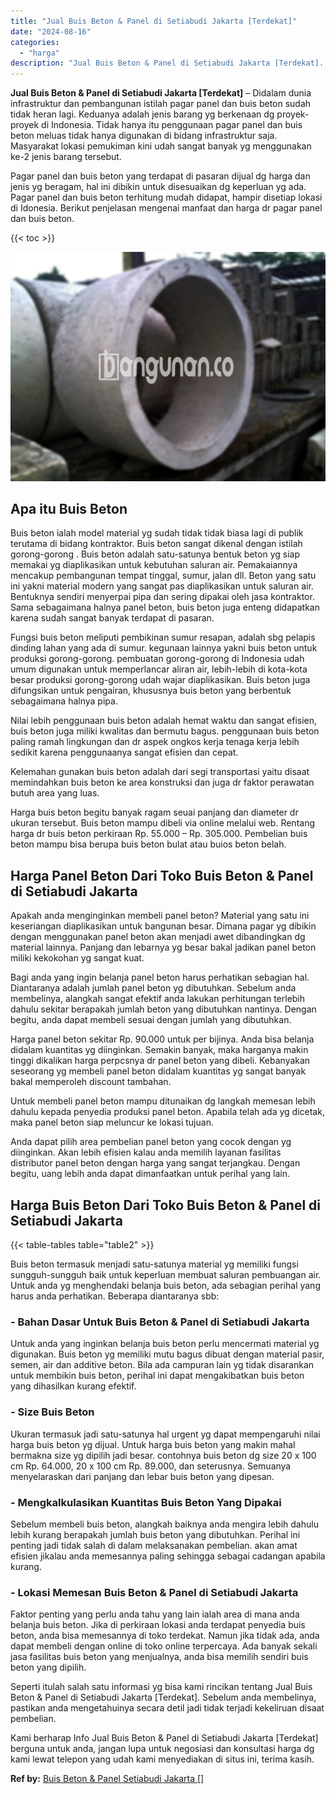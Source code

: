 ```yaml
---
title: "Jual Buis Beton & Panel di Setiabudi Jakarta [Terdekat]"
date: "2024-08-16"
categories: 
  - "harga"
description: "Jual Buis Beton & Panel di Setiabudi Jakarta [Terdekat]. Kami berharap Info Jual Buis Beton & Panel di Setiabudi Jakarta [Terdekat] berguna untuk anda, jan..."
---
```


**Jual Buis Beton & Panel di Setiabudi Jakarta \[Terdekat\]** – Didalam dunia infrastruktur dan pembangunan istilah pagar panel dan buis beton sudah tidak heran lagi. Keduanya adalah jenis barang yg berkenaan dg proyek-proyek di Indonesia. Tidak hanya itu penggunaan pagar panel dan buis beton meluas tidak hanya digunakan di bidang infrastruktur saja. Masyarakat lokasi pemukiman kini udah sangat banyak yg menggunakan ke-2 jenis barang tersebut.

Pagar panel dan buis beton yang terdapat di pasaran dijual dg harga dan jenis yg beragam, hal ini dibikin untuk disesuaikan dg keperluan yg ada. Pagar panel dan buis beton terhitung mudah didapat, hampir disetiap lokasi di Idonesia. Berikut penjelasan mengenai manfaat dan harga dr pagar panel dan buis beton.

{{< toc >}}

![Jual Buis Beton & Panel di Setiabudi Jakarta [Terdekat]](/images/jual-panel-buis-beton-murah-05.png)

## Apa itu Buis Beton

Buis beton ialah model material yg sudah tidak tidak biasa lagi di publik terutama di bidang kontraktor. Buis beton sangat dikenal dengan istilah gorong-gorong . Buis beton adalah satu-satunya bentuk beton yg siap memakai yg diaplikasikan untuk kebutuhan saluran air. Pemakaiannya mencakup pembangunan tempat tinggal, sumur, jalan dll. Beton yang satu ini yakni material modern yang sangat pas diaplikasikan untuk saluran air. Bentuknya sendiri menyerpai pipa dan sering dipakai oleh jasa kontraktor. Sama sebagaimana halnya panel beton, buis beton juga enteng didapatkan karena sudah sangat banyak terdapat di pasaran.

Fungsi buis beton meliputi pembikinan sumur resapan, adalah sbg pelapis dinding lahan yang ada di sumur. kegunaan lainnya yakni buis beton untuk produksi gorong-gorong. pembuatan gorong-gorong di Indonesia udah umum digunakan untuk memperlancar aliran air, lebih-lebih di kota-kota besar produksi gorong-gorong udah wajar diaplikasikan. Buis beton juga difungsikan untuk pengairan, khususnya buis beton yang berbentuk sebagaimana halnya pipa.

Nilai lebih penggunaan buis beton adalah hemat waktu dan sangat efisien, buis beton juga miliki kwalitas dan bermutu bagus. penggunaan buis beton paling ramah lingkungan dan dr aspek ongkos kerja tenaga kerja lebih sedikit karena penggunaanya sangat efisien dan cepat.

Kelemahan gunakan buis beton adalah dari segi transportasi yaitu disaat memindahkan buis beton ke area konstruksi dan juga dr faktor perawatan butuh area yang luas.

Harga buis beton begitu banyak ragam seuai panjang dan diameter dr ukuran tersebut. Buis beton mampu dibeli via online melalui web. Rentang harga dr buis beton perkiraan Rp. 55.000 – Rp. 305.000. Pembelian buis beton mampu bisa berupa buis beton bulat atau buios beton belah.

## Harga Panel Beton Dari Toko Buis Beton & Panel di Setiabudi Jakarta

Apakah anda menginginkan membeli panel beton? Material yang satu ini keseriangan diaplikasikan untuk bangunan besar. Dimana pagar yg dibikin dengan menggunakan panel beton akan menjadi awet dibandingkan dg material lainnya. Panjang dan lebarnya yg besar bakal jadikan panel beton miliki kekokohan yg sangat kuat.

Bagi anda yang ingin belanja panel beton harus perhatikan sebagian hal. Diantaranya adalah jumlah panel beton yg dibutuhkan. Sebelum anda membelinya, alangkah sangat efektif anda lakukan perhitungan terlebih dahulu sekitar berapakah jumlah beton yang dibutuhkan nantinya. Dengan begitu, anda dapat membeli sesuai dengan jumlah yang dibutuhkan.

Harga panel beton sekitar Rp. 90.000 untuk per bijinya. Anda bisa belanja didalam kuantitas yg diinginkan. Semakin banyak, maka harganya makin tinggi dikalikan harga perpcsnya dr panel beton yang dibeli. Kebanyakan seseorang yg membeli panel beton didalam kuantitas yg sangat banyak bakal memperoleh discount tambahan.

Untuk membeli panel beton mampu ditunaikan dg langkah memesan lebih dahulu kepada penyedia produksi panel beton. Apabila telah ada yg dicetak, maka panel beton siap meluncur ke lokasi tujuan.

Anda dapat pilih area pembelian panel beton yang cocok dengan yg diinginkan. Akan lebih efisien kalau anda memilih layanan fasilitas distributor panel beton dengan harga yang sangat terjangkau. Dengan begitu, uang lebih anda dapat dimanfaatkan untuk perihal yang lain.

## Harga Buis Beton Dari Toko Buis Beton & Panel di Setiabudi Jakarta

{{< table-tables table="table2" >}}

Buis beton termasuk menjadi satu-satunya material yg memiliki fungsi sungguh-sungguh baik untuk keperluan membuat saluran pembuangan air. Untuk anda yg menghendaki belanja buis beton, ada sebagian perihal yang harus anda perhatikan. Beberapa diantaranya sbb:

### \- Bahan Dasar Untuk Buis Beton & Panel di Setiabudi Jakarta

Untuk anda yang inginkan belanja buis beton perlu mencermati material yg digunakan. Buis beton yg memiliki mutu bagus dibuat dengan material pasir, semen, air dan additive beton. Bila ada campuran lain yg tidak disarankan untuk membikin buis beton, perihal ini dapat mengakibatkan buis beton yang dihasilkan kurang efektif.

### \- Size Buis Beton

Ukuran termasuk jadi satu-satunya hal urgent yg dapat mempengaruhi nilai harga buis beton yg dijual. Untuk harga buis beton yang makin mahal bermakna size yg dipilih jadi besar. contohnya buis beton dg size 20 x 100 cm Rp. 64.000, 20 x 100 cm Rp. 89.000, dan seterusnya. Semuanya menyelaraskan dari panjang dan lebar buis beton yang dipesan.

### \- Mengkalkulasikan Kuantitas Buis Beton Yang Dipakai

Sebelum membeli buis beton, alangkah baiknya anda mengira lebih dahulu lebih kurang berapakah jumlah buis beton yang dibutuhkan. Perihal ini penting jadi tidak salah di dalam melaksanakan pembelian. akan amat efisien jikalau anda memesannya paling sehingga sebagai cadangan apabila kurang.

### \- Lokasi Memesan Buis Beton & Panel di Setiabudi Jakarta

Faktor penting yang perlu anda tahu yang lain ialah area di mana anda belanja buis beton. Jika di perkiraan lokasi anda terdapat penyedia buis beton, anda bisa memesannya di toko terdekat. Namun jika tidak ada, anda dapat membeli dengan online di toko online terpercaya. Ada banyak sekali jasa fasilitas buis beton yang menjualnya, anda bisa memilih sendiri buis beton yang dipilih.

Seperti itulah salah satu informasi yg bisa kami rincikan tentang Jual Buis Beton & Panel di Setiabudi Jakarta \[Terdekat\]. Sebelum anda membelinya, pastikan anda mengetahuinya secara detil jadi tidak terjadi kekeliruan disaat pembelian.

Kami berharap Info Jual Buis Beton & Panel di Setiabudi Jakarta \[Terdekat\] berguna untuk anda, jangan lupa untuk negosiasi dan konsultasi harga dg kami lewat telepon yang udah kami menyediakan di situs ini, terima kasih.

**Ref by:** [Buis Beton & Panel Setiabudi Jakarta []](https://id.wikipedia.org/wiki/Buis)
